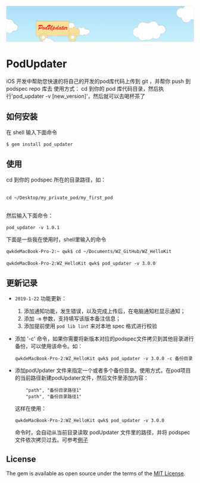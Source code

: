 ![pod_updater](https://github.com/hwzss/sketch_learning/blob/master/%E4%BD%9C%E5%93%812/%E6%B7%A1%E8%93%9D%E8%89%B2%E9%A3%8E%E6%A0%BC1.png)



# PodUpdater

iOS 开发中帮助您快速的将自己的开发的pod库代码上传到 git ，并帮你 push 到 podspec repo 库去
使用方式： cd 到你的 pod 库代码目录，然后执行'pod_updater -v [new_version]'，然后就可以去喝杯茶了

## 如何安装

在 shell 输入下面命令

    $ gem install pod_updater

## 使用

cd 到你的 podspec 所在的目录路径，如：

```

cd ~/Desktop/my_private_pod/my_first_pod
    
```
然后输入下面命令： 

```
pod_updater -v 1.0.1
```

下面是一些我在使用时，shell里输入的命令

```
qwkdeMacBook-Pro-2:~ qwk$ cd ~/Documents/WZ_GitHub/WZ_HelloKit 

qwkdeMacBook-Pro-2:WZ_HelloKit qwk$ pod_updater -v 3.0.0

```

## 更新记录

* `2019-1-22` 功能更新： 

    1. 添加通知功能，发生错误，以及完成上传后，在电脑通知栏显示通知；
    2. 添加 ` -m ` 参数，支持填写该版本备注信息；
    3. 添加提前使用 ` pod lib lint ` 来对本地 spec 格式进行校验
    
*  添加 '-c' 命令，如果你需要将新版本对应的podspec文件拷贝到其他目录进行备份，可以使用该命令。如：

    ```
    qwkdeMacBook-Pro-2:WZ_HelloKit qwk$ pod_updater -v 3.0.0 -c 备份目录
    ```
    
    
* 添加podUpdater 文件来指定一个或者多个备份目录。使用方式，在pod项目的当前路径新建podUpdater文件，然后文件里添加内容：
    
    ```
        "path", "备份目录路径1"
        "path", "备份目录路径1"
    ```
    这样在使用：
    
    ```
    qwkdeMacBook-Pro-2:WZ_HelloKit qwk$ pod_updater -v 3.0.0
    ``` 
    命令时，会自动从当前目录读取 podUpdater 文件里的路径，并将 podspec 文件依次拷贝过去。可参考[例子](https://github.com/hwzss/WZ_HelloKit/blob/master/podUpdater)
## License

The gem is available as open source under the terms of the [MIT License](https://opensource.org/licenses/MIT).




